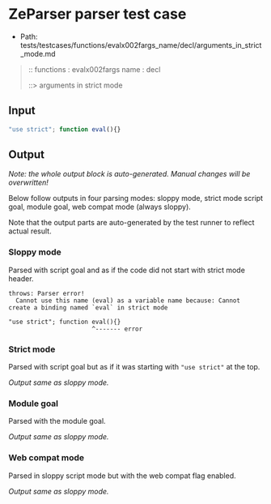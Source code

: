 # ZeParser parser test case

- Path: tests/testcases/functions/evalx002fargs_name/decl/arguments_in_strict_mode.md

> :: functions : evalx002fargs name : decl
>
> ::> arguments in strict mode

## Input

`````js
"use strict"; function eval(){}
`````

## Output

_Note: the whole output block is auto-generated. Manual changes will be overwritten!_

Below follow outputs in four parsing modes: sloppy mode, strict mode script goal, module goal, web compat mode (always sloppy).

Note that the output parts are auto-generated by the test runner to reflect actual result.

### Sloppy mode

Parsed with script goal and as if the code did not start with strict mode header.

`````
throws: Parser error!
  Cannot use this name (eval) as a variable name because: Cannot create a binding named `eval` in strict mode

"use strict"; function eval(){}
                       ^------- error
`````

### Strict mode

Parsed with script goal but as if it was starting with `"use strict"` at the top.

_Output same as sloppy mode._

### Module goal

Parsed with the module goal.

_Output same as sloppy mode._

### Web compat mode

Parsed in sloppy script mode but with the web compat flag enabled.

_Output same as sloppy mode._
